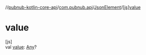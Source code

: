 //[pubnub-kotlin-core-api](../../../index.md)/[com.pubnub.api](../index.md)/[JsonElement](index.md)/[[js]value]([js]value.md)

# value

[js]\
val [value]([js]value.md): [Any](https://kotlinlang.org/api/latest/jvm/stdlib/kotlin-stdlib/kotlin/-any/index.html)?
